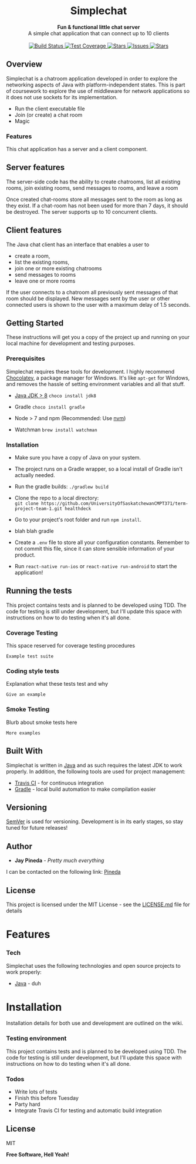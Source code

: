 <h1 align="center">Simplechat</h1>

<div align="center">
  <strong>Fun & functional little chat server</strong>
</div>
<div align="center">
  A simple chat application that can connect up to 10 clients
</div>

<br />
<div align="center">
  <!-- Build Status -->
  <a href="https://travis-ci.com/UniversityOfSaskatchewanCMPT371/term-project-team-1">
    <img src="https://img.shields.io/travis/com/UniversityOfSaskatchewanCMPT371/term-project-team-1/ID3Testing.svg"
      alt="Build Status" />
  </a>
  <!-- Test Coverage -->
  <a href="https://coveralls.io/github/UniversityOfSaskatchewanCMPT371/term-project-team-1?branch=ID3Testing">
    <img src="https://img.shields.io/coveralls/github/UniversityOfSaskatchewanCMPT371/term-project-team-1/ID3Testing.svg"
      alt="Test Coverage" />
  </a>
  <!-- Stars -->
  <a href="https://github.com/UniversityOfSaskatchewanCMPT371/term-project-team-1/stargazers">
    <img src="https://img.shields.io/github/stars/UniversityOfSaskatchewanCMPT371/term-project-team-1.svg"
      alt="Stars" />
  </a>
  <!-- Issues -->
  <a href="https://github.com/UniversityOfSaskatchewanCMPT371/term-project-team-1/issues">
    <img src="https://img.shields.io/github/issues/UniversityOfSaskatchewanCMPT371/term-project-team-1.svg"
      alt="Issues" />
  </a>
  <!-- License -->
  <a href="https://github.com/UniversityOfSaskatchewanCMPT371/term-project-team-1/blob/master/LICENSE">
    <img src="https://img.shields.io/github/license/UniversityOfSaskatchewanCMPT371/term-project-team-1.svg"
      alt="Stars" />
  </a>
</div>

## Overview
Simplechat is a chatroom application developed in order to explore the networking aspects of Java with platform-independent states. This is part of coursework to explore the use of middleware for network applications so it does not use sockets for its implementation.

  - Run the client executable file
  - Join (or create) a chat room
  - Magic

### Features
This chat application has a server and a client component.

## Server features 
The server-side code has the ability to create chatrooms, list all existing rooms, join existing rooms, send messages to rooms, and leave a room

Once created chat-rooms store all messages sent to the room as long as they exist. If a chat-room has not been used for more than 7 days, it should be destroyed. The server supports up to 10 concurrent clients.

## Client features 
The Java chat client has an interface that enables a user to 
* create a room,
* list the existing rooms,
* join one or more existing chatrooms
* send messages to rooms
* leave one or more rooms

If the user connects to a chatroom all previously sent messages of that room should be displayed. New messages sent by the user or other connected users is shown to the user with a maximum delay of 1.5 seconds.

## Getting Started
These instructions will get you a copy of the project up and running on your local machine for development and testing purposes.

### Prerequisites
Simplechat requires these tools for development. I highly recommend [Chocolatey](https://chocolatey.org/), a package manager for Windows. It's like `apt-get` for Windows, and removes the hassle of setting environment variables and all that stuff.

- [Java JDK > 8](http://www.oracle.com/technetwork/java/javase/downloads/jdk8-downloads-2133151.html) `choco install jdk8`
- Gradle `choco install gradle`

- Node > 7 and npm (Recommended: Use [nvm](https://github.com/creationix/nvm))
- Watchman `brew install watchman`



### Installation

- Make sure you have a copy of Java on your system.
- The project runs on a Gradle wrapper, so a local install of Gradle isn't actually needed.
- Run the gradle builds:
`./gradlew build`

- Clone the repo to a local directory:  
`git clone https://github.com/UniversityOfSaskatchewanCMPT371/term-project-team-1.git healthdeck`
- Go to your project's root folder and run `npm install`.
- blah blah gradle
- Create a `.env` file to store all your configuration constants. Remember to not commit this file, since it can store sensible information of your product.
- Run `react-native run-ios` or `react-native run-android` to start the application!


## Running the tests

This project contains tests and is planned to be developed using TDD. The code for testing is still under development, but I'll update this space with instructions on how to do testing when it's all done.

### Coverage Testing
This space reserved for coverage testing procedures

```
Example test suite
```

### Coding style tests
Explanation what these tests test and why

```
Give an example
```

### Smoke Testing
Blurb about smoke tests here

```
More examples
```


## Built With
Simplechat is written in [Java] and as such requires the latest JDK to work properly. In addition, the following tools are used for project management:

* [Travis CI] - for continuous integration
* [Gradle] - local build automation to make compilation easier

## Versioning
[SemVer](http://semver.org/) is used for versioning. Development is in its early stages, so stay tuned for future releases!

## Author
* **Jay Pineda** - *Pretty much everything*

I can be contacted on the following link: [Pineda]

## License

This project is licensed under the MIT License - see the [LICENSE.md](../LICENSE.md) file for details

[//]: # (These are reference links used in the body of this note and get stripped out when the markdown processor does its job. There is no need to format nicely because it shouldn't be seen. Thanks SO - http://stackoverflow.com/questions/4823468/store-comments-in-markdown-syntax)

   [Gradle]: <https://gradle.org/>
   [Travis CI]: <https://travis-ci.com/>
   [Java]: <https://www.oracle.com/java/>

   [Pineda]: <mailto:jay.p@usask.ca>

















# Features


### Tech

Simplechat uses the following technologies and open source projects to work properly:
* [Java] - duh

# Installation
Installation details for both use and development are outlined on the wiki.  

### Testing environment
This project contains tests and is planned to be developed using TDD. The code for testing is still under development, but I'll update this space with instructions on how to do testing when it's all done.

### Todos

 - Write lots of tests
 - Finish this before Tuesday
 - Party hard
 - Integrate Travis CI for testing and automatic build integration

License
----

MIT

**Free Software, Hell Yeah!**

[//]: # (These are reference links used in the body of this note and get stripped out when the markdown processor does its job. There is no need to format nicely because it shouldn't be seen. Thanks SO - http://stackoverflow.com/questions/4823468/store-comments-in-markdown-syntax)

   [MySQL]: <https://www.mysql.com/>
   [Apache]: <https://httpd.apache.org/download.cgi>

